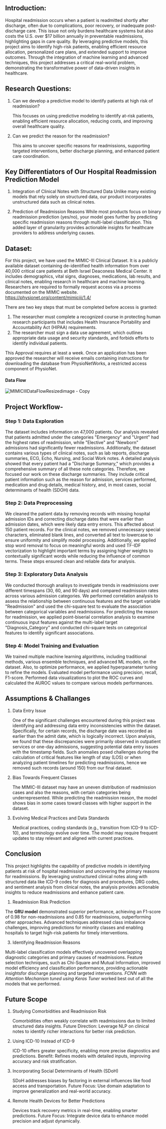 ## Introduction:

Hospital readmission occurs when a patient is readmitted shortly after discharge, often due to complications, poor recovery, or inadequate post-discharge care. 
This issue not only burdens healthcare systems but also costs the U.S. over $17 billion annually in preventable readmissions, highlighting gaps in care quality. 
By leveraging predictive models, this project aims to identify high-risk patients, enabling efficient resource allocation, personalized care plans, and extended support to improve outcomes. 
Through the integration of machine learning and advanced techniques, this project addresses a critical real-world problem, demonstrating the transformative power of 
data-driven insights in healthcare.


## Research Questions:

1) Can we develop a predictive model to identify patients at high risk of readmission?

   This focuses on using predictive modeling to identify at-risk patients, enabling efficient resource allocation, reducing costs, and improving overall healthcare quality.

2) Can we predict the reason for the readmission?

   This aims to uncover specific reasons for readmissions, supporting targeted interventions, better discharge planning, and enhanced patient care coordination.

## Key Differentiators of Our Hospital Readmission Prediction Model   

1) Integration of Clinical Notes with Structured Data
   Unlike many existing models that rely solely on structured data, our product incorporates unstructured data such as clinical notes.

2) Prediction of Readmission Reasons
   While most products focus on binary readmission prediction (yes/no), your model goes further by predicting specific readmission reasons through multi-label classification. This added layer of granularity provides actionable insights for healthcare providers to address underlying causes.

   
## Dataset:

For this project, we have used the MIMIC-III Clinical Dataset. It is a publicly available dataset containing de-identified health information from over 40,000 critical care patients at 
Beth Israel Deaconess Medical Center. It includes demographics, vital signs, diagnoses, medications, lab results, and clinical notes, enabling research in healthcare and machine learning.
Researchers are required to formally request access via a process documented on the MIMIC website.
https://physionet.org/content/mimiciii/1.4/

There are two key steps that must be completed before access is granted:
1) The researcher must complete a recognized course in protecting human research participants that includes Health Insurance Portability and Accountability Act (HIPAA) requirements.
2) The researcher must sign a data use agreement, which outlines appropriate data usage and security standards, and forbids efforts to identify individual patients.

This Approval requires at least a week. Once an application has been approved the researcher will receive emails containing instructions for downloading the database from PhysioNetWorks, 
a restricted access component of PhysioNet.

#### Data Flow

![MIMICIIIDataFlowResizedimage - Copy](https://github.com/user-attachments/assets/4d4fbcd4-f5ca-4e3f-ab40-1ff77cf533ad)


## Project Workflow- 

### Step 1: Data Exploration
The dataset includes information on 47,000 patients. Our analysis revealed that patients admitted under the categories "Emergency" and "Urgent" had the highest rates of readmission, while "Elective" and "Newborn" admissions had significantly fewer readmissions. 
Additionally, the dataset contains various types of clinical notes, such as lab reports, discharge summaries, ECG, Echo, Nursing, and Social Work notes. A detailed analysis showed that every patient had a "Discharge Summary," which provides a comprehensive summary of all these note categories. 
Therefore, we focused our work on these discharge summaries. They include critical patient information such as the reason for admission, services performed, medication and drug details, medical history, and, in most cases, social determinants of health (SDOH) data.

### Step 2: Data Preprocessing
We cleaned the patient data by removing records with missing hospital admission IDs and correcting discharge dates that were earlier than admission dates, which were likely data entry errors. This affected about 150 patient records. 
For the clinical notes, we removed unnecessary special characters, eliminated blank lines, and converted all text to lowercase to ensure uniformity and simplify model processing. Additionally, we applied stop word removal to focus on meaningful words and used TF-IDF vectorization to highlight important terms by assigning higher weights to contextually significant words while reducing the influence of common terms. These steps ensured clean and reliable data for analysis.

### Step 3: Exploratory Data Analysis
We conducted thorough analisys to investigate trends in readmissions over different timespans (30, 60, and 90 days) and compared readmission rates across various admission categories. 
We performed correlation analysis to assess the relationship between continuous features and the target variable "Readmission" and used the chi-square test to evaluate the association between categorical variables and readmissions. 
For predicting the reason for readmission, we applied point-biserial correlation analysis to examine continuous input features against the multi-label target "Diagnosis_Category" and conducted chi-square tests on categorical features to identify significant associations.

### Step 4: Model Training and Evaluation
We trained multiple machine learning algorithms, including traditional methods, various ensemble techniques, and advanced ML models, on the dataset. Also, to optimize performance, we applied hyperparameter tuning to refine the models. 
Evaluated model performance using precision, recall, F1-score.
Performed data visualizations to plot the ROC curves and calculated the AUROC values to compare various models performances.

## Assumptions & Challanges

1) Data Entry Issue
   
   One of the significant challenges encountered during this project was identifying and addressing data entry inconsistencies within the dataset. Specifically, for certain records, the discharge date was recorded as earlier than the admit date, which is logically incorrect. Upon analysis, we found that these discrepancies were primarily observed in outpatient services or one-day admissions, suggesting potential data entry issues with the timestamp fields. Such anomalies posed challenges during the calculation of critical features like length of stay (LOS) or when analyzing patient timelines for predicting readmissions, hence we removed such records (around 150) from our final dataset. 

2) Bias Towards Frequent Classes
   
   The MIMIC-III dataset may have an uneven distribution of readmission cases and also the reasons, with certain categories being underrepresented.
While predicting the readmission reason, the model shows bias in some cases toward classes with higher support in the dataset.

3) Evolving Medical Practices and Data Standards

   Medical practices, coding standards (e.g., transition from ICD-9 to ICD-10), and terminology evolve over time. The model may require frequent updates to stay relevant and aligned with current practices.


## Conclusion

This project highlights the capability of predictive models in identifying patients at risk of hospital readmission and uncovering the primary reasons for readmissions. By leveraging unstructured clinical notes along with structured data like ICD-9 codes for diagnosis and procedures, DRG codes, and sentiment analysis from clinical notes, the analysis provides actionable insights to reduce readmissions and enhance patient care.

1) Readmission Risk Prediction
   
The **GRU model** demonstrated superior performance, achieving an F1-score of 0.98 for non-readmissions and 0.85 for readmissions, outperforming other approaches.
Advanced techniques addressed class imbalance challenges, improving predictions for minority classes and enabling hospitals to target high-risk patients for timely interventions.

3) Identifying Readmission Reasons
   
Multi-label classification models effectively uncovered overlapping diagnostic categories and primary causes of readmissions.
Feature selection techniques, such as Chi-Square and Mutual Information, improved model efficiency and classification performance, providing actionable insightsfor discharge planning and targeted interventions. *FCNN with Attention Mechanism tuned using Keras Tuner* worked best out of all the models that we performed.


## Future Scope

1. Studying Comorbidities and Readmission Risk

    Comorbidities often weakly correlate with readmissions due to limited structured data insights.
    Future Direction: Leverage NLP on clinical notes to identify richer interactions for better risk prediction.

2. Using ICD-10 Instead of ICD-9

    ICD-10 offers greater specificity, enabling more precise diagnostics and predictions.
    Benefit: Refines models with detailed inputs, improving accuracy and risk stratification.

3. Incorporating Social Determinants of Health (SDoH)

    SDoH addresses biases by factoring in external influences like food access and transportation.
    Future Focus: Use domain adaptation to improve generalization and real-world accuracy.

4. Remote Health Devices for Better Predictions

    Devices track recovery metrics in real-time, enabling smarter predictions.
    Future Focus: Integrate device data to enhance model precision and adjust dynamically.
   
